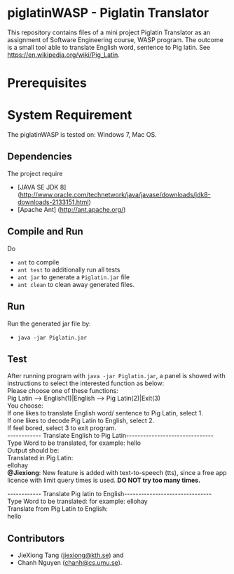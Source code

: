 # piglatinWASP - Piglatin Translator
This repository contains files of a mini project Piglatin Translator as an assignment of Software Engineering course, WASP program.
The outcome is a small tool able to translate English word, sentence to Pig latin. See https://en.wikipedia.org/wiki/Pig_Latin. 

# Prerequisites
# System Requirement 
The piglatinWASP is tested on: Windows 7, Mac OS.  
## Dependencies
The project require 
* [JAVA SE JDK 8] (http://www.oracle.com/technetwork/java/javase/downloads/jdk8-downloads-2133151.html)
* [Apache Ant] (http://ant.apache.org/)

## Compile and Run
Do
* `ant` to compile
* `ant test` to additionally run all tests
* `ant jar` to generate a `Piglatin.jar` file
* `ant clean` to clean away generated files.

## Run

Run the generated jar file by:
* `java -jar Piglatin.jar`

## Test
After running program with `java -jar Piglatin.jar`, a panel is showed with instructions to select the interested function as below:<br />
Please choose one of these functions:<br />
Pig Latin --> English(1)|English --> Pig Latin(2)|Exit(3)<br />
You choose:<br />
If one likes to translate English word/ sentence to Pig Latin, select 1.<br />
If one likes to decode Pig Latin to English, select 2.<br />
If feel bored, select 3 to exit program.<br />
------------ Translate English to Pig Latin-------------------------------<br />
Type Word to be translated, for example: hello<br />
Output should be: <br />
Translated in Pig Latin:<br />
ellohay<br />
**@Jiexiong**: New feature is added with text-to-speech (tts), since a free app licence with limit query times is used. **DO NOT try too many times.**

------------ Translate Pig latin to English-------------------------------<br />
Type Word to be translated: for example: ellohay<br />
Translate from Pig Latin to English:<br />
hello<br />

## Contributors
* JieXiong Tang (jiexiong@kth.se) and
* Chanh Nguyen (chanh@cs.umu.se).


